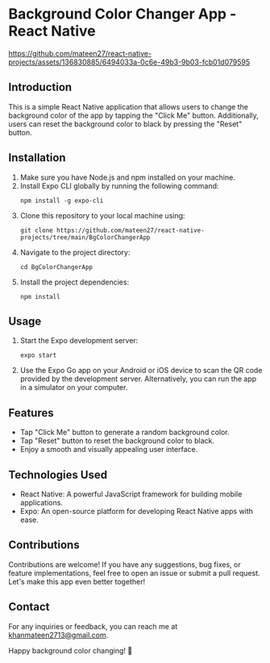 # Background Color Changer App - React Native

https://github.com/mateen27/react-native-projects/assets/136830885/6494033a-0c6e-49b3-9b03-fcb01d079595

## Introduction

This is a simple React Native application that allows users to change the background color of the app by tapping the "Click Me" button. Additionally, users can reset the background color to black by pressing the "Reset" button.

## Installation

1. Make sure you have Node.js and npm installed on your machine.
2. Install Expo CLI globally by running the following command:
   ```
   npm install -g expo-cli
   ```
3. Clone this repository to your local machine using:
   ```
   git clone https://github.com/mateen27/react-native-projects/tree/main/BgColorChangerApp
   ```
4. Navigate to the project directory:
   ```
   cd BgColorChangerApp
   ```
5. Install the project dependencies:
   ```
   npm install
   ```

## Usage

1. Start the Expo development server:
   ```
   expo start
   ```
2. Use the Expo Go app on your Android or iOS device to scan the QR code provided by the development server. Alternatively, you can run the app in a simulator on your computer.

## Features

- Tap "Click Me" button to generate a random background color.
- Tap "Reset" button to reset the background color to black.
- Enjoy a smooth and visually appealing user interface.

## Technologies Used

- React Native: A powerful JavaScript framework for building mobile applications.
- Expo: An open-source platform for developing React Native apps with ease.

## Contributions

Contributions are welcome! If you have any suggestions, bug fixes, or feature implementations, feel free to open an issue or submit a pull request. Let's make this app even better together!

## Contact

For any inquiries or feedback, you can reach me at [khanmateen2713@gmail.com](mailto:khanmateen2713@gmail.com).

Happy background color changing! 🌈
